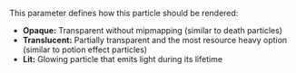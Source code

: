 This parameter defines how this particle should be rendered:

* **Opaque:** Transparent without mipmapping (similar to death particles)
* **Translucent:** Partially transparent and the most resource heavy option (similar to potion effect particles)
* **Lit:** Glowing particle that emits light during its lifetime